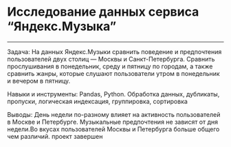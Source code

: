# Исследование данных сервиса “Яндекс.Музыка” 
*** 
 Задача: На данных Яндекс.Музыки сравнить поведение и предпочтения пользователей двух столиц — Москвы и Санкт-Петербурга. Сравнить прослушивания в понедельник, среду и пятницу по городам, а также сравнить жанры, которые слушают пользователи утром в понедельник и вечером в пятницу.

 Навыки и инструменты: Pandas, Python. Обработка данных, дубликаты, пропуски, логическая индексация, группировка, сортировка

 Выводы: День недели по-разному влияет на активность пользователей в Москве и Петербурге. Музыкальные предпочтения не зависят от дня недели.Во вкусах пользователей Москвы и Петербурга больше общего чем различий.
проект завершен
